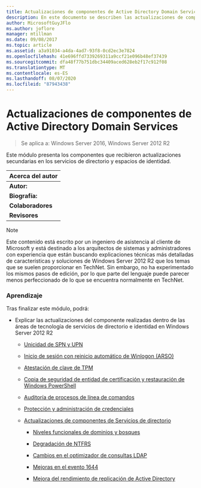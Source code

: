 ```yaml
---
title: Actualizaciones de componentes de Active Directory Domain Services
description: En este documento se describen las actualizaciones de componentes de AD DS para Windows Server 2012 R2
author: MicrosoftGuyJFlo
ms.author: joflore
manager: mtillman
ms.date: 09/08/2017
ms.topic: article
ms.assetid: a3a91034-a4da-4ad7-93f8-0cd2ec3e7824
ms.openlocfilehash: 41e696ffd7339269311a9ccf21e096b48ef37439
ms.sourcegitcommit: dfa48f77b751dbc34409aced628eb2f17c912f08
ms.translationtype: MT
ms.contentlocale: es-ES
ms.lasthandoff: 08/07/2020
ms.locfileid: "87943438"
---
```

# <a name="active-directory-domain-services-component-updates"></a>Actualizaciones de componentes de Active Directory Domain Services

>Se aplica a: Windows Server 2016, Windows Server 2012 R2

Este módulo presenta los componentes que recibieron actualizaciones secundarias en los servicios de directorio y espacios de identidad.


| Acerca del autor |
|------------------|
|   **Autor:**    |
|     **Biografía:**     |
| **Colaboradores** |
|  **Revisores**   |

> [!NOTE]
> Este contenido está escrito por un ingeniero de asistencia al cliente de Microsoft y está destinado a los arquitectos de sistemas y administradores con experiencia que están buscando explicaciones técnicas más detalladas de características y soluciones de Windows Server 2012 R2 que los temas que se suelen proporcionar en TechNet. Sin embargo, no ha experimentado los mismos pasos de edición, por lo que parte del lenguaje puede parecer menos perfeccionado de lo que se encuentra normalmente en TechNet.

### <a name="what-you-will-learn"></a>Aprendizaje
Tras finalizar este módulo, podrá:

-   Explicar las actualizaciones del componente realizadas dentro de las áreas de tecnología de servicios de directorio e identidad en Windows Server 2012 R2

    -   [Unicidad de SPN y UPN](../../../ad-ds/manage/component-updates/SPN-and-UPN-uniqueness.md)

    -   [Inicio de sesión con reinicio automático de Winlogon &#40;ARSO&#41;](../../../ad-ds/manage/component-updates/Winlogon-Automatic-Restart-Sign-On--ARSO-.md)

    -   [Atestación de clave de TPM](../../../ad-ds/manage/component-updates/TPM-Key-Attestation.md)

    -   [Copia de seguridad de entidad de certificación y restauración de Windows PowerShell](../../../ad-ds/manage/component-updates/CA-Backup-and-Restore-Windows-PowerShell-cmdlets.md)

    -   [Auditoría de procesos de línea de comandos](../../../ad-ds/manage/component-updates/Command-line-process-auditing.md)

    -   [Protección y administración de credenciales](/previous-versions/windows/it-pro/windows-server-2012-R2-and-2012/dn408190(v=ws.11))

    -   [Actualizaciones de componentes de Servicios de directorio](../../../ad-ds/manage/component-updates/Directory-Services-component-updates.md)

        -   [Niveles funcionales de dominios y bosques](../../../ad-ds/manage/component-updates/../../../ad-ds/manage/component-updates/Directory-Services-component-updates.md#BKMK_FL)

        -   [Degradación de NTFRS](../../../ad-ds/manage/component-updates/Directory-Services-component-updates.md#BKMK_NTFRS)

        -   [Cambios en el optimizador de consultas LDAP](../../../ad-ds/manage/component-updates/../../../ad-ds/manage/component-updates/Directory-Services-component-updates.md#BKMK_LDAPQuery)

        -   [Mejoras en el evento 1644](../../../ad-ds/manage/component-updates/Directory-Services-component-updates.md#BKMK_1644)

        -   [Mejora del rendimiento de replicación de Active Directory](../../../ad-ds/manage/component-updates/../../../ad-ds/manage/component-updates/Directory-Services-component-updates.md#BKMK_ADRepl)
